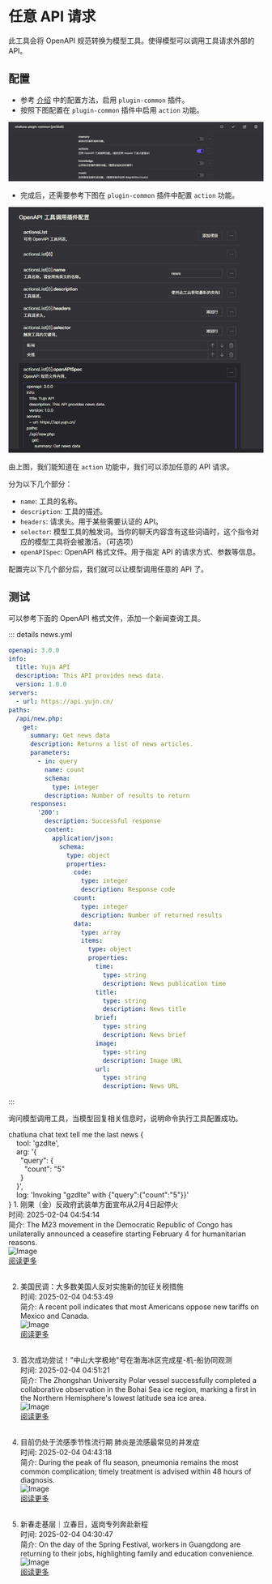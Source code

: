 # 任意 API 请求

此工具会将 OpenAPI 规范转换为模型工具。使得模型可以调用工具请求外部的 API。

## 配置

- 参考 [介绍](introduction.md) 中的配置方法，启用 `plugin-common` 插件。
- 按照下图配置在 `plugin-common` 插件中启用 `action` 功能。

![alt text](../../public/images/image-72.png)

- 完成后，还需要参考下图在 `plugin-common` 插件中配置 `action` 功能。

![alt text](../../public/images/image-73.png)

由上图，我们能知道在 `action` 功能中，我们可以添加任意的 API 请求。

分为以下几个部分：

- `name`: 工具的名称。
- `description`: 工具的描述。
- `headers`: 请求头。用于某些需要认证的 API。
- `selector`: 模型工具的触发词。当你的聊天内容含有这些词语时，这个指令对应的模型工具将会被激活。（可选项）
- `openAPISpec`: OpenAPI 格式文件。用于指定 API 的请求方式、参数等信息。

配置完以下几个部分后，我们就可以让模型调用任意的 API 了。

## 测试

可以参考下面的 OpenAPI 格式文件，添加一个新闻查询工具。

::: details news.yml

```yaml
openapi: 3.0.0
info:
  title: Yujn API
  description: This API provides news data.
  version: 1.0.0
servers:
  - url: https://api.yujn.cn/
paths:
  /api/new.php:
    get:
      summary: Get news data
      description: Returns a list of news articles.
      parameters:
        - in: query
          name: count
          schema:
            type: integer
          description: Number of results to return
      responses:
        '200':
          description: Successful response
          content:
            application/json:
              schema:
                type: object
                properties:
                  code:
                    type: integer
                    description: Response code
                  count:
                    type: integer
                    description: Number of returned results
                  data:
                    type: array
                    items:
                      type: object
                      properties:
                        time:
                          type: string
                          description: News publication time
                        title:
                          type: string
                          description: News title
                        brief:
                          type: string
                          description: News brief
                        image:
                          type: string
                          description: Image URL
                        url:
                          type: string
                          description: News URL
```
:::

询问模型调用工具，当模型回复相关信息时，说明命令执行工具配置成功。

<chat-panel>
  <chat-message nickname="User">chatluna chat text tell me the last news</chat-message>
  <chat-message nickname="Bot">
    {<br>
        &nbsp;&nbsp;&nbsp;&nbsp;tool: 'gzdlte',<br>
        &nbsp;&nbsp;&nbsp;&nbsp;arg: '{<br>
        &nbsp;&nbsp;&nbsp;&nbsp;&nbsp;&nbsp;"query": {<br>
        &nbsp;&nbsp;&nbsp;&nbsp;&nbsp;&nbsp;&nbsp;&nbsp;"count": "5"<br>
        &nbsp;&nbsp;&nbsp;&nbsp;&nbsp;&nbsp;}<br>
        &nbsp;&nbsp;&nbsp;&nbsp;}',<br>
        &nbsp;&nbsp;&nbsp;&nbsp;log: 'Invoking "gzdlte" with {"query":{"count":"5"}}'<br>
    }
  </chat-message>
  <chat-message nickname="Bot">
1. 刚果（金）反政府武装单方面宣布从2月4日起停火<br>
    时间: 2025-02-04 04:54:14<br>
    简介: The M23 movement in the Democratic Republic of Congo has unilaterally announced a ceasefire starting February 4 for humanitarian reasons.<br>
    <img src="https://p3.img.cctvpic.com/photoworkspace/2025/02/04/2025020404525065874.jpg" alt="Image"><br>
    <a href="https://news.cctv.com/2025/02/04/ARTI8isYE4eBQYAmXR5cHHVO250204.shtml">阅读更多</a><br><br>

2. 美国民调：大多数美国人反对实施新的加征关税措施<br>
    时间: 2025-02-04 04:53:49<br>
    简介: A recent poll indicates that most Americans oppose new tariffs on Mexico and Canada.<br>
    <img src="https://p1.img.cctvpic.com/photoworkspace/2025/02/04/2025020404533114173.jpg" alt="Image"><br>
    <a href="https://news.cctv.com/2025/02/04/ARTIjgY4DR9hdPHOs4j5Ylru250204.shtml">阅读更多</a><br><br>

3. 首次成功尝试！"中山大学极地"号在渤海冰区完成星-机-船协同观测<br>
    时间: 2025-02-04 04:51:21<br>
    简介: The Zhongshan University Polar vessel successfully completed a collaborative observation in the Bohai Sea ice region, marking a first in the Northern Hemisphere's lowest latitude sea ice area.<br>
    <img src="https://p2.img.cctvpic.com/photoworkspace/2025/02/04/2025020404504987772.jpg" alt="Image"><br>
    <a href="https://news.cctv.com/2025/02/04/ARTI5P6bm2xr5Au7DNnHMzIg250204.shtml">阅读更多</a><br><br>

4. 目前仍处于流感季节性流行期 肺炎是流感最常见的并发症<br>
    时间: 2025-02-04 04:43:18<br>
    简介: During the peak of flu season, pneumonia remains the most common complication; timely treatment is advised within 48 hours of diagnosis.<br>
    <img src="https://p2.img.cctvpic.com/photoworkspace/2025/02/04/2025020404430277434.jpg" alt="Image"><br>
    <a href="https://news.cctv.com/2025/02/04/ARTITvm8XFCaCLZxwgQj7sMm250204.shtml">阅读更多</a><br><br>

5. 新春走基层｜立春日，返岗专列奔赴新程<br>
    时间: 2025-02-04 04:30:47<br>
    简介: On the day of the Spring Festival, workers in Guangdong are returning to their jobs, highlighting family and education convenience.<br>
    <img src="https://p4.img.cctvpic.com/photoworkspace/2025/02/04/2025020404303080262.jpg" alt="Image"><br>
    <a href="https://news.cctv.com/2025/02/04/ARTIX3LletsvnqYLceYeELvn250204.shtml">阅读更多</a>
  </chat-message>
</chat-panel>
